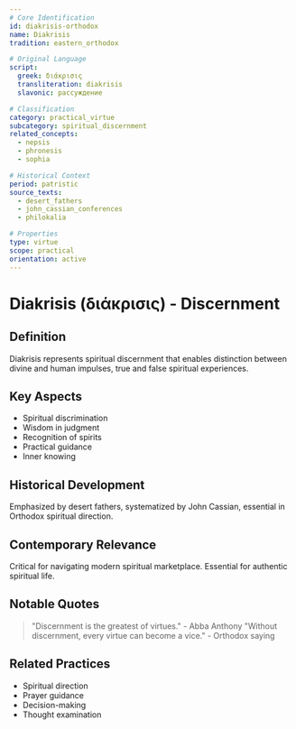 ```yaml
---
# Core Identification
id: diakrisis-orthodox
name: Diakrisis
tradition: eastern_orthodox

# Original Language
script:
  greek: διάκρισις
  transliteration: diakrisis
  slavonic: рассуждение

# Classification
category: practical_virtue
subcategory: spiritual_discernment
related_concepts:
  - nepsis
  - phronesis
  - sophia

# Historical Context
period: patristic
source_texts:
  - desert_fathers
  - john_cassian_conferences
  - philokalia

# Properties
type: virtue
scope: practical
orientation: active
---
```


# Diakrisis (διάκρισις) - Discernment

## Definition
Diakrisis represents spiritual discernment that enables distinction between divine and human impulses, true and false spiritual experiences.

## Key Aspects
- Spiritual discrimination
- Wisdom in judgment
- Recognition of spirits
- Practical guidance
- Inner knowing

## Historical Development
Emphasized by desert fathers, systematized by John Cassian, essential in Orthodox spiritual direction.

## Contemporary Relevance
Critical for navigating modern spiritual marketplace. Essential for authentic spiritual life.

## Notable Quotes
> "Discernment is the greatest of virtues." - Abba Anthony
> "Without discernment, every virtue can become a vice." - Orthodox saying

## Related Practices
- Spiritual direction
- Prayer guidance
- Decision-making
- Thought examination
